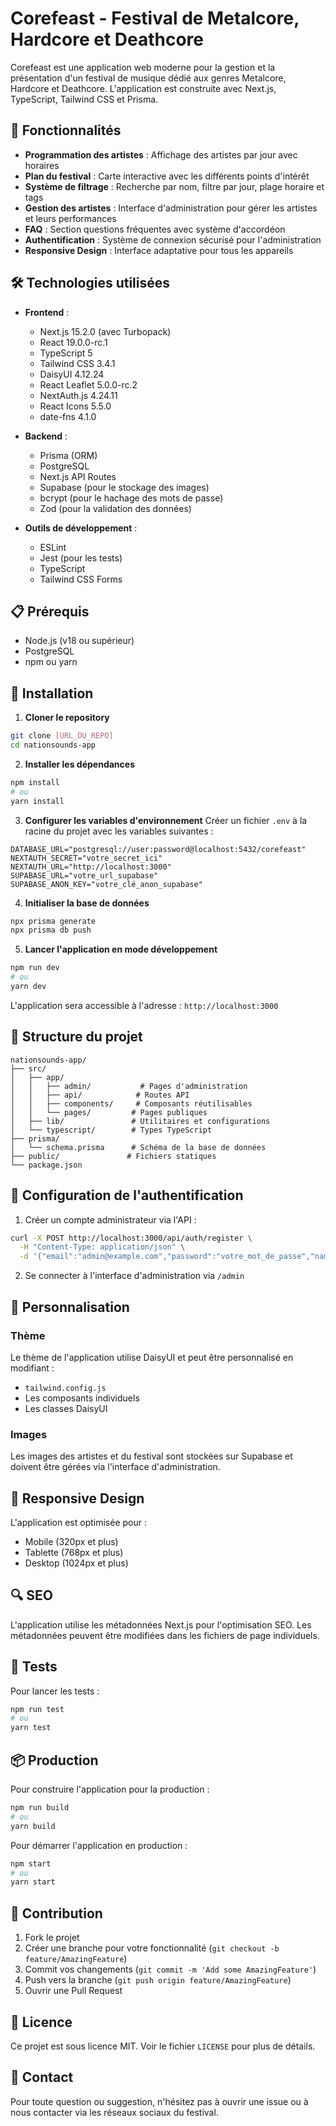 # Corefeast - Festival de Metalcore, Hardcore et Deathcore

Corefeast est une application web moderne pour la gestion et la présentation d'un festival de musique dédié aux genres Metalcore, Hardcore et Deathcore. L'application est construite avec Next.js, TypeScript, Tailwind CSS et Prisma.

## 🚀 Fonctionnalités

- **Programmation des artistes** : Affichage des artistes par jour avec horaires
- **Plan du festival** : Carte interactive avec les différents points d'intérêt
- **Système de filtrage** : Recherche par nom, filtre par jour, plage horaire et tags
- **Gestion des artistes** : Interface d'administration pour gérer les artistes et leurs performances
- **FAQ** : Section questions fréquentes avec système d'accordéon
- **Authentification** : Système de connexion sécurisé pour l'administration
- **Responsive Design** : Interface adaptative pour tous les appareils

## 🛠️ Technologies utilisées

- **Frontend** :
  - Next.js 15.2.0 (avec Turbopack)
  - React 19.0.0-rc.1
  - TypeScript 5
  - Tailwind CSS 3.4.1
  - DaisyUI 4.12.24
  - React Leaflet 5.0.0-rc.2
  - NextAuth.js 4.24.11
  - React Icons 5.5.0
  - date-fns 4.1.0

- **Backend** :
  - Prisma (ORM)
  - PostgreSQL
  - Next.js API Routes
  - Supabase (pour le stockage des images)
  - bcrypt (pour le hachage des mots de passe)
  - Zod (pour la validation des données)

- **Outils de développement** :
  - ESLint
  - Jest (pour les tests)
  - TypeScript
  - Tailwind CSS Forms

## 📋 Prérequis

- Node.js (v18 ou supérieur)
- PostgreSQL
- npm ou yarn

## 🔧 Installation

1. **Cloner le repository**
```bash
git clone [URL_DU_REPO]
cd nationsounds-app
```

2. **Installer les dépendances**
```bash
npm install
# ou
yarn install
```

3. **Configurer les variables d'environnement**
Créer un fichier `.env` à la racine du projet avec les variables suivantes :
```env
DATABASE_URL="postgresql://user:password@localhost:5432/corefeast"
NEXTAUTH_SECRET="votre_secret_ici"
NEXTAUTH_URL="http://localhost:3000"
SUPABASE_URL="votre_url_supabase"
SUPABASE_ANON_KEY="votre_clé_anon_supabase"
```

4. **Initialiser la base de données**
```bash
npx prisma generate
npx prisma db push
```

5. **Lancer l'application en mode développement**
```bash
npm run dev
# ou
yarn dev
```

L'application sera accessible à l'adresse : `http://localhost:3000`

## 📁 Structure du projet

```
nationsounds-app/
├── src/
│   ├── app/
│   │   ├── admin/           # Pages d'administration
│   │   ├── api/            # Routes API
│   │   ├── components/     # Composants réutilisables
│   │   └── pages/         # Pages publiques
│   ├── lib/               # Utilitaires et configurations
│   └── typescript/        # Types TypeScript
├── prisma/
│   └── schema.prisma      # Schéma de la base de données
├── public/               # Fichiers statiques
└── package.json
```

## 🔐 Configuration de l'authentification

1. Créer un compte administrateur via l'API :
```bash
curl -X POST http://localhost:3000/api/auth/register \
  -H "Content-Type: application/json" \
  -d '{"email":"admin@example.com","password":"votre_mot_de_passe","name":"Admin"}'
```

2. Se connecter à l'interface d'administration via `/admin`

## 🎨 Personnalisation

### Thème
Le thème de l'application utilise DaisyUI et peut être personnalisé en modifiant :
- `tailwind.config.js`
- Les composants individuels
- Les classes DaisyUI

### Images
Les images des artistes et du festival sont stockées sur Supabase et doivent être gérées via l'interface d'administration.

## 📱 Responsive Design

L'application est optimisée pour :
- Mobile (320px et plus)
- Tablette (768px et plus)
- Desktop (1024px et plus)

## 🔍 SEO

L'application utilise les métadonnées Next.js pour l'optimisation SEO. Les métadonnées peuvent être modifiées dans les fichiers de page individuels.

## 🧪 Tests

Pour lancer les tests :
```bash
npm run test
# ou
yarn test
```

## 📦 Production

Pour construire l'application pour la production :
```bash
npm run build
# ou
yarn build
```

Pour démarrer l'application en production :
```bash
npm start
# ou
yarn start
```

## 🤝 Contribution

1. Fork le projet
2. Créer une branche pour votre fonctionnalité (`git checkout -b feature/AmazingFeature`)
3. Commit vos changements (`git commit -m 'Add some AmazingFeature'`)
4. Push vers la branche (`git push origin feature/AmazingFeature`)
5. Ouvrir une Pull Request

## 📄 Licence

Ce projet est sous licence MIT. Voir le fichier `LICENSE` pour plus de détails.

## 👥 Contact

Pour toute question ou suggestion, n'hésitez pas à ouvrir une issue ou à nous contacter via les réseaux sociaux du festival. 
